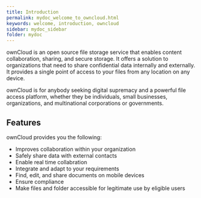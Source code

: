 ```yaml
---
title: Introduction
permalink: mydoc_welcome_to_owncloud.html
keywords: welcome, introduction, owncloud
sidebar: mydoc_sidebar
folder: mydoc
---
```


ownCloud is an open source file storage service that enables content collaboration, sharing, and secure storage. It offers a solution to organizations that need to share confidential data internally and externally. It provides a single point of access to your files from any location on any device.

ownCloud is for anybody seeking digital supremacy and a powerful file access platform, whether they be individuals, small businesses, organizations, and multinational corporations or governments.



## Features
ownCloud provides you the following:

* Improves collaboration within your organization
* Safely share data with external contacts
* Enable real time collabration
* Integrate and adapt to your requirements
* Find, edit, and share documents on mobile devices
* Ensure compliance
* Make files and folder accessible for legitimate use by eligible users












